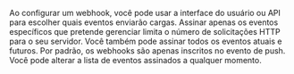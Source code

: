 Ao configurar um webhook, você pode usar a interface do usuário ou API para escolher quais eventos enviarão cargas. Assinar apenas os eventos específicos que pretende gerenciar limita o número de solicitações HTTP para o seu servidor. Você também pode assinar todos os eventos atuais e futuros. Por padrão, os webhooks são apenas inscritos no evento de push. Você pode alterar a lista de eventos assinados a qualquer momento.
